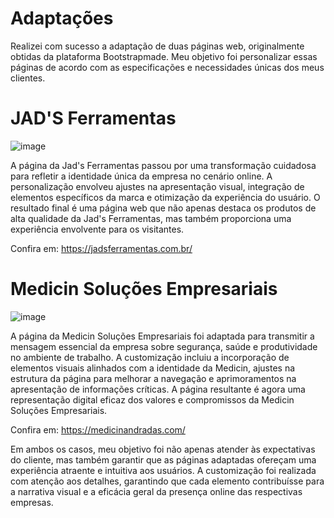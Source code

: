 # Adaptações
Realizei com sucesso a adaptação de duas páginas web, originalmente obtidas da plataforma Bootstrapmade. Meu objetivo foi personalizar essas páginas de acordo com as especificações e necessidades únicas dos meus clientes.

# JAD'S Ferramentas

![image](https://github.com/RaphaelMBarboza/Adaptacoes/assets/88913237/ceb04bfa-e0c1-4f4f-9f8e-cee7a76b7afe)

A página da Jad's Ferramentas passou por uma transformação cuidadosa para refletir a identidade única da empresa no cenário online. A personalização envolveu ajustes na apresentação visual, integração de elementos específicos da marca e otimização da experiência do usuário. O resultado final é uma página web que não apenas destaca os produtos de alta qualidade da Jad's Ferramentas, mas também proporciona uma experiência envolvente para os visitantes.

Confira em: https://jadsferramentas.com.br/

# Medicin Soluções Empresariais

![image](https://github.com/RaphaelMBarboza/Adaptacoes/assets/88913237/e72edc93-18ad-4638-a478-b48e0e0cf9ab)

A página da Medicin Soluções Empresariais foi adaptada para transmitir a mensagem essencial da empresa sobre segurança, saúde e produtividade no ambiente de trabalho. A customização incluiu a incorporação de elementos visuais alinhados com a identidade da Medicin, ajustes na estrutura da página para melhorar a navegação e aprimoramentos na apresentação de informações críticas. A página resultante é agora uma representação digital eficaz dos valores e compromissos da Medicin Soluções Empresariais.

Confira em: https://medicinandradas.com/

Em ambos os casos, meu objetivo foi não apenas atender às expectativas do cliente, mas também garantir que as páginas adaptadas ofereçam uma experiência atraente e intuitiva aos usuários. A customização foi realizada com atenção aos detalhes, garantindo que cada elemento contribuísse para a narrativa visual e a eficácia geral da presença online das respectivas empresas.
